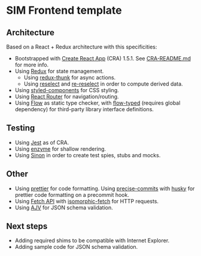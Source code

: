 # SIM Frontend template

## Architecture

Based on a React + Redux architecture with this specificities:

- Bootstrapped with [Create React App](https://github.com/facebookincubator/create-react-app) (CRA) 1.5.1. See [CRA-README.md](./CRA-README.md) for more info.
- Using [Redux](http://redux.js.org/) for state management.
  - Using [redux-thunk](https://github.com/gaearon/redux-thunk) for async actions.
  - Using [reselect](https://github.com/reactjs/reselect) and [re-reselect](https://github.com/toomuchdesign/re-reselect) in order to compute derived data.
- Using [styled-components](https://www.styled-components.com) for CSS styling.
- Using [React Router](https://reacttraining.com/react-router/) for navigation/routing.
- Using [Flow](https://flow.org/) as static type checker, with [flow-typed](https://github.com/flowtype/flow-typed) (requires global dependency) for third-party library interface definitions.

## Testing

- Using [Jest](http://facebook.github.io/jest/) as of CRA.
- Using [enzyme](http://airbnb.io/enzyme/) for shallow rendering.
- Using [Sinon](http://sinonjs.org/) in order to create test spies, stubs and mocks.

## Other

- Using [prettier](https://prettier.io/) for code formatting. Using [precise-commits](https://github.com/nrwl/precise-commits) with [husky](https://github.com/typicode/husky) for prettier code formatting on a precommit hook.
- Using [Fetch API](https://developer.mozilla.org/es/docs/Web/API/Fetch_API) with [isomorphic-fetch](https://github.com/matthew-andrews/isomorphic-fetch) for HTTP requests.
- Using [AJV](http://epoberezkin.github.io/ajv/) for JSON schema validation.

## Next steps

- Adding required shims to be compatible with Internet Explorer.
- Adding sample code for JSON schema validation.
